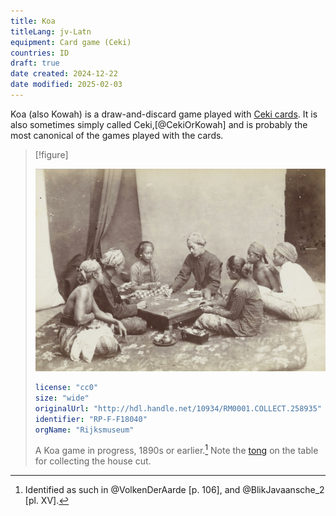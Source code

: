 ```yaml
---
title: Koa
titleLang: jv-Latn
equipment: Card game (Ceki)
countries: ID
draft: true
date created: 2024-12-22
date modified: 2025-02-03
---
```


Koa (also Kowah) is a draw-and-discard game played with [Ceki cards](articles/cards/ceki/ceki.md). It is also sometimes simply called Ceki,[@CekiOrKowah] and is probably the most canonical of the games played with the cards.

> [!figure]
> 
> ![](koa_2.jpg)
>
> ```yaml
> license: "cc0"
> size: "wide"
> originalUrl: "http://hdl.handle.net/10934/RM0001.COLLECT.258935"
> identifier: "RP-F-F18040"
> orgName: "Rijksmuseum"
> ```
>
> A Koa game in progress, 1890s or earlier.[^fn0] Note the <span lang="jv-Latn">[tong](articles/glossary.md#tong)</span> on the table for collecting the house cut.

[^fn0]: Identified as such in @VolkenDerAarde [p. 106], and @BlikJavaansche_2 [pl. XV].
